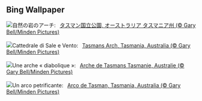 ## Bing Wallpaper
![](https://www.bing.com/th?id=OHR.TasmansArch_JA-JP4122919606_UHD.jpg&w=1000)自然の岩のアーチ:&nbsp;&ensp;[タスマン国立公園, オーストラリア タスマニア州 (© Gary Bell/Minden Pictures)](https://www.bing.com/th?id=OHR.TasmansArch_JA-JP4122919606_UHD.jpg)
<br><br/>
![](https://www.bing.com/th?id=OHR.TasmansArch_IT-IT6908661148_UHD.jpg&w=1000)Cattedrale di Sale e Vento:&nbsp;&ensp;[Tasmans Arch, Tasmania, Australia (© Gary Bell/Minden Pictures)](https://www.bing.com/th?id=OHR.TasmansArch_IT-IT6908661148_UHD.jpg)
<br><br/>
![](https://www.bing.com/th?id=OHR.TasmansArch_FR-FR3887612340_UHD.jpg&w=1000)Une arche « diabolique »:&nbsp;&ensp;[Arche de Tasmans Tasmanie, Australie (© Gary Bell/Minden Pictures)](https://www.bing.com/th?id=OHR.TasmansArch_FR-FR3887612340_UHD.jpg)
<br><br/>
![](https://www.bing.com/th?id=OHR.TasmansArch_ES-ES1772649926_UHD.jpg&w=1000)Un arco petrificante:&nbsp;&ensp;[Arco de Tasman, Tasmania, Australia (© Gary Bell/Minden Pictures)](https://www.bing.com/th?id=OHR.TasmansArch_ES-ES1772649926_UHD.jpg)
<br><br/>
